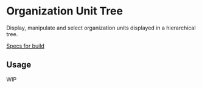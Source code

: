 # Organization Unit Tree

Display, manipulate and select organization units displayed in a hierarchical tree.

<!-- ![](../images/switch.png) -->

[Specs for build](https://sketch.cloud/s/Kno0n/a/JDdL9k)

## Usage

WIP

<!-- ## Examples in use -->

